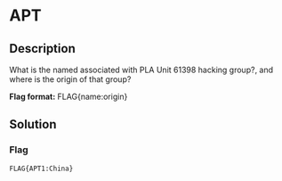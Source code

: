 # APT

## Description

What is the named associated with PLA Unit 61398 hacking group?, and where is the origin of that group?

**Flag format:** FLAG{name:origin}

## Solution

### Flag

```text
FLAG{APT1:China}
```
